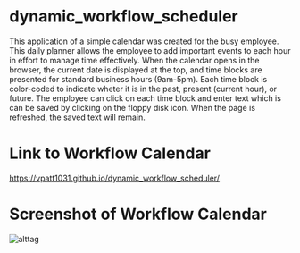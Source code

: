# dynamic_workflow_scheduler
This application of a simple calendar was created for the busy employee. This daily planner allows the employee to add important events to each hour in effort to manage time effectively. When the calendar opens in the browser, the current date is displayed at the top, and time blocks are presented for standard business hours (9am-5pm). Each time block is color-coded to indicate wheter it is in the past, present (current hour), or future. The employee can click on each time block and enter text which is can be saved by clicking on the floppy disk icon. When the page is refreshed, the saved text will remain. 

# Link to Workflow Calendar

https://vpatt1031.github.io/dynamic_workflow_scheduler/

# Screenshot of Workflow Calendar

![alttag](dynamic_workflow_scheduler/assets/screenshot_calendar.png)
